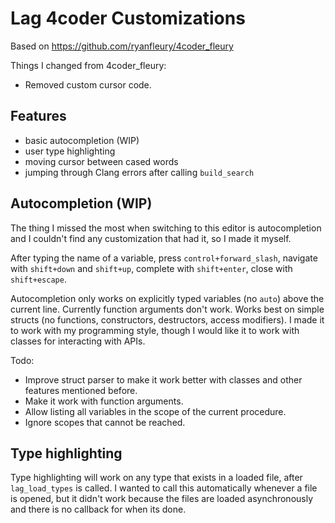 # Lag 4coder Customizations

Based on https://github.com/ryanfleury/4coder_fleury

Things I changed from 4coder_fleury:

* Removed custom cursor code.

## Features

* basic autocompletion (WIP)
* user type highlighting
* moving cursor between cased words
* jumping through Clang errors after calling `build_search`



## Autocompletion (WIP)

The thing I missed the most when switching to this editor is autocompletion and I couldn't find any customization that had it, so I made it myself. 

After typing the name of a variable, press `control+forward_slash`, navigate with `shift+down` and `shift+up`, complete with `shift+enter`, close with `shift+escape`.

Autocompletion only works on explicitly typed variables (no `auto`) above the current line. Currently function arguments don't work. Works best on simple structs (no functions, constructors, destructors, access modifiers). I made it to work with my programming style, though I would like it to work with classes for interacting with APIs.

Todo:

* Improve struct parser to make it work better with classes and other features mentioned before.
* Make it work with function arguments.
* Allow listing all variables in the scope of the current procedure. 
* Ignore scopes that cannot be reached.



## Type highlighting

Type highlighting will work on any type that exists in a loaded file, after `lag_load_types` is called. I wanted to call this automatically whenever a file is opened, but it didn't work because the files are loaded asynchronously and there is no callback for when its done.



## 